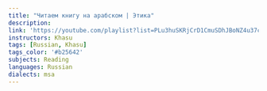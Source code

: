 ```yaml
---
title: "Читаем книгу на арабском | Этика"
description:
link: 'https://youtube.com/playlist?list=PLu3huSKRjCrD1CmuSDhJBoNZ4u37cAzUf&si=ayWGW1rdOkp6WZ7-'
instructors: Khasu
tags: [Russian, Khasu]
tags_color: '#b25642'
subjects: Reading
languages: Russian
dialects: msa
---
```


